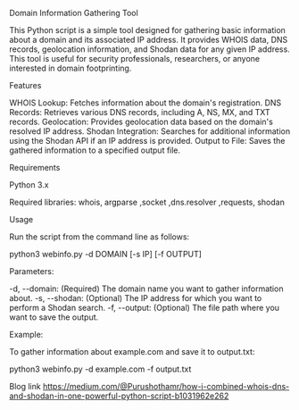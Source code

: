 Domain Information Gathering Tool

This Python script is a simple tool designed for gathering basic information about a domain and its associated IP address.
It provides WHOIS data, DNS records, geolocation information, and Shodan data for any given IP address. 
This tool is useful for security professionals, researchers, or anyone interested in domain footprinting.

Features

WHOIS Lookup: Fetches information about the domain's registration.
DNS Records: Retrieves various DNS records, including A, NS, MX, and TXT records.
Geolocation: Provides geolocation data based on the domain's resolved IP address.
Shodan Integration: Searches for additional information using the Shodan API if an IP address is provided.
Output to File: Saves the gathered information to a specified output file.

Requirements

Python 3.x

Required libraries: whois, argparse ,socket ,dns.resolver ,requests, shodan

Usage

Run the script from the command line as follows:

python3 webinfo.py -d DOMAIN [-s IP] [-f OUTPUT]

Parameters:

-d, --domain: (Required) The domain name you want to gather information about.
-s, --shodan: (Optional) The IP address for which you want to perform a Shodan search.
-f, --output: (Optional) The file path where you want to save the output.

Example:

To gather information about example.com and save it to output.txt:

python3 webinfo.py -d example.com -f output.txt

Blog link
https://medium.com/@Purushothamr/how-i-combined-whois-dns-and-shodan-in-one-powerful-python-script-b1031962e262
